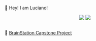 👋 Hey! I am Luciano!

<div align="center" >
 <img align=top style="max-width: 100%;" src="https://github-readme-stats.vercel.app/api/top-langs/?username=lucianoandrade1&layout=compact" />
 <img align=top style="max-width: 100%;" src="https://github-readme-stats.vercel.app/api?username=lucianoandrade1&show_icons=true&hide=issues,contribs&count_private=true" />
</div>
<br>

<!--
:construction: [My Tableau Portfolio](https://public.tableau.com/app/profile/land)

:books: [My Google Scholar](https://scholar.google.com.br/citations?user=I_vG4xIAAAAJ&hl=en)
-->

:construction: [BrainStation Capstone Project]([https://public.tableau.com/app/profile/land](https://github.com/lucianoandrade1/Credit-Card-Fraud-Detection))

<!--
**lucianoandrade1/lucianoandrade1** is a ✨ _special_ ✨ repository because its `README.md` (this file) appears on your GitHub profile.

Here are some ideas to get you started:

- 🔭 I’m currently working on ...
- 🌱 I’m currently learning ...
- 👯 I’m looking to collaborate on ...
- 🤔 I’m looking for help with ...
- 💬 Ask me about ...
- 📫 How to reach me: ...
- 😄 Pronouns: ...
- ⚡ Fun fact: ...
-->
